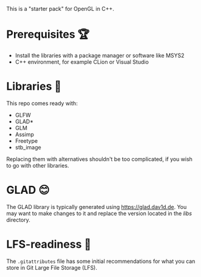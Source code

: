 This is a "starter pack" for OpenGL in C++.

# Prerequisites :trophy:

* Install the libraries with a package manager or software like MSYS2
* C++ environment, for example CLion or Visual Studio

# Libraries :book:
This repo comes ready with:

- GLFW
- GLAD*
- GLM
- Assimp
- Freetype
- stb_image

Replacing them with alternatives shouldn't be too complicated, if you wish to go with other libraries.

# GLAD :blush:

The GLAD library is typically generated using https://glad.dav1d.de.
You may want to make changes to it and replace the version located in the *libs* directory.

# LFS-readiness :floppy_disk:

The ``.gitattributes`` file has some initial recommendations for what you can store in Git Large File Storage (LFS).
